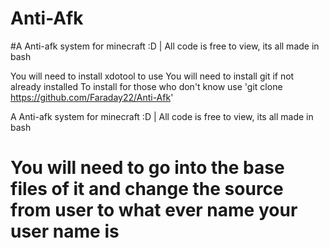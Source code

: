# Anti-Afk
#A Anti-afk system for minecraft :D | All code is free to view, its all made in bash

You will need to install xdotool to use
You will need to install git if not already installed
To install for those who don't know use 'git clone https://github.com/Faraday22/Anti-Afk'

A Anti-afk system for minecraft :D | All code is free to view, its all made in bash
# You will need to go into the base files of it and change the source from user to what ever name your user name is

